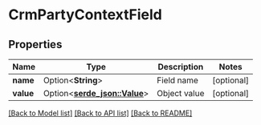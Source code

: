 # CrmPartyContextField

## Properties

Name | Type | Description | Notes
------------ | ------------- | ------------- | -------------
**name** | Option<**String**> | Field name | [optional]
**value** | Option<[**serde_json::Value**](.md)> | Object value | [optional]

[[Back to Model list]](../README.md#documentation-for-models) [[Back to API list]](../README.md#documentation-for-api-endpoints) [[Back to README]](../README.md)


